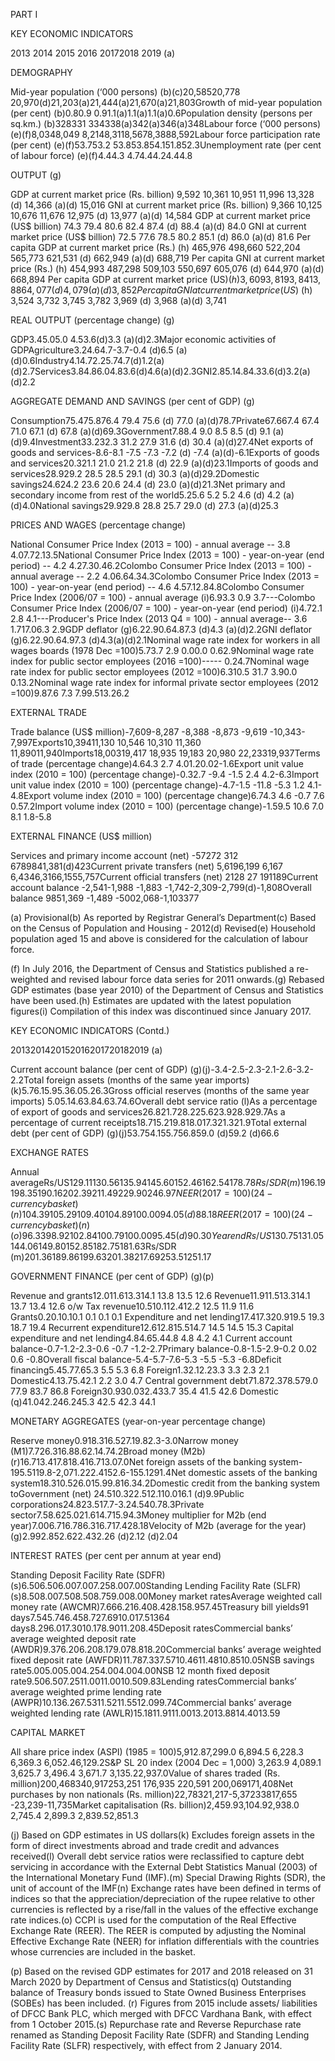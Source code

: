 PART I

KEY ECONOMIC INDICATORS

2013 2014 2015 2016 20172018 2019 (a)

DEMOGRAPHY

Mid-year population (‘000 persons) (b)(c)20,58520,778 20,970(d)21,203(a)21,444(a)21,670(a)21,803Growth of mid-year population (per cent) (b)0.80.9 0.91.1(a)1.1(a)1.1(a)0.6Population density (persons per sq.km.) (b)328331 334338(a)342(a)346(a)348Labour force (‘000 persons) (e)(f)8,0348,049 8,2148,3118,5678,3888,592Labour force participation rate (per cent) (e)(f)53.753.2 53.853.854.151.852.3Unemployment rate (per cent of labour force) (e)(f)4.44.3 4.74.44.24.44.8

OUTPUT (g)

GDP at current market price (Rs. billion) 9,592 10,361 10,951 11,996 13,328 (d) 14,366 (a)(d) 15,016 GNI at current market price (Rs. billion) 9,366 10,125 10,676 11,676 12,975 (d) 13,977 (a)(d) 14,584 GDP at current market price (US$ billion) 74.3 79.4 80.6 82.4 87.4 (d) 88.4 (a)(d) 84.0 GNI at current market price (US$ billion) 72.5 77.6 78.5 80.2 85.1 (d) 86.0 (a)(d) 81.6 Per capita GDP at current market price (Rs.) (h) 465,976 498,660 522,204 565,773 621,531 (d) 662,949 (a)(d) 688,719 Per capita GNI at current market price (Rs.) (h) 454,993 487,298 509,103 550,697 605,076 (d) 644,970 (a)(d) 668,894 Per capita GDP at current market price (US$) (h) 3,609 3,819 3,841 3,886 4,077 (d) 4,079 (a)(d) 3,852 Per capita GNI at current market price (US$) (h) 3,524 3,732 3,745 3,782 3,969 (d) 3,968 (a)(d) 3,741

REAL OUTPUT (percentage change) (g)

GDP3.45.05.0 4.53.6(d)3.3 (a)(d)2.3Major economic activities of GDPAgriculture3.24.64.7-3.7-0.4 (d)6.5 (a)(d)0.6Industry4.14.72.25.74.7(d)1.2(a)(d)2.7Services3.84.86.04.83.6(d)4.6(a)(d)2.3GNI2.85.14.84.33.6(d)3.2(a)(d)2.2

AGGREGATE DEMAND AND SAVINGS (per cent of GDP) (g)

Consumption75.475.876.4 79.4 75.6 (d) 77.0 (a)(d)78.7Private67.667.4 67.4 71.0 67.1 (d) 67.8 (a)(d)69.3Government7.88.4 9.0 8.5 8.5 (d) 9.1 (a)(d)9.4Investment33.232.3 31.2 27.9 31.6 (d) 30.4 (a)(d)27.4Net exports of goods and services-8.6-8.1 -7.5 -7.3 -7.2 (d) -7.4 (a)(d)-6.1Exports of goods and services20.321.1 21.0 21.2 21.8 (d) 22.9 (a)(d)23.1Imports of goods and services28.929.2 28.5 28.5 29.1 (d) 30.3 (a)(d)29.2Domestic savings24.624.2 23.6 20.6 24.4 (d) 23.0 (a)(d)21.3Net primary and secondary income from rest of the world5.25.6 5.2 5.2 4.6 (d) 4.2 (a)(d)4.0National savings29.929.8 28.8 25.7 29.0 (d) 27.3 (a)(d)25.3

PRICES AND WAGES (percentage change)

National Consumer Price Index (2013 = 100) - annual average -- 3.8 4.07.72.13.5National Consumer Price Index (2013 = 100) - year-on-year (end period) -- 4.2 4.27.30.46.2Colombo Consumer Price Index (2013 = 100) - annual average -- 2.2 4.06.64.34.3Colombo Consumer Price Index (2013 = 100) - year-on-year (end period) -- 4.6 4.57.12.84.8Colombo Consumer Price Index (2006/07 = 100) - annual average (i)6.93.3 0.9 3.7---Colombo Consumer Price Index (2006/07 = 100) - year-on-year (end period) (i)4.72.1 2.8 4.1---Producer's Price Index (2013 Q4 = 100) - annual average-- 3.6 1.717.06.3 2.9GDP deflator (g)6.22.90.64.87.3 (d)4.3 (a)(d)2.2GNI deflator (g)6.22.90.64.97.3 (d)4.3(a)(d)2.1Nominal wage rate index for workers in all wages boards (1978 Dec =100)5.73.7 2.9 0.00.0 0.62.9Nominal wage rate index for public sector employees (2016 =100)----- 0.24.7Nominal wage rate index for public sector employees (2012 =100)6.310.5 31.7 3.90.0 0.13.2Nominal wage rate index for informal private sector employees (2012 =100)9.87.6 7.3 7.99.513.26.2

EXTERNAL TRADE

Trade balance (US$ million)-7,609-8,287 -8,388 -8,873 -9,619 -10,343-7,997Exports10,39411,130 10,546 10,310 11,360 11,89011,940Imports18,00319,417 18,935 19,183 20,980 22,23319,937Terms of trade (percentage change)4.64.3 2.7 4.01.20.02-1.6Export unit value index (2010 = 100) (percentage change)-0.32.7 -9.4 -1.5 2.4 4.2-6.3Import unit value index (2010 = 100) (percentage change)-4.7-1.5 -11.8 -5.3 1.2 4.1-4.8Export volume index (2010 = 100) (percentage change)6.74.3 4.6 -0.7 7.6 0.57.2Import volume index (2010 = 100) (percentage change)-1.59.5 10.6 7.0 8.1 1.8-5.8

EXTERNAL FINANCE (US$ million)

Services and primary income account (net) -57272 312 6789841,381(d)423Current private transfers (net) 5,6196,199 6,167 6,4346,3166,1555,757Current official transfers (net) 2128 27 191189Current account balance -2,541-1,988 -1,883 -1,742-2,309-2,799(d)-1,808Overall balance 9851,369 -1,489 -5002,068-1,103377

(a) Provisional(b) As reported by Registrar General’s Department(c) Based on the Census of Population and Housing - 2012(d) Revised(e) Household population aged 15 and above is considered for the calculation of labour force.

(f) In July 2016, the Department of Census and Statistics published a re-weighted and revised labour force data series for 2011 onwards.(g) Rebased GDP estimates (base year 2010) of the Department of Census and Statistics have been used.(h) Estimates are updated with the latest population figures(i) Compilation of this index was discontinued since January 2017.

KEY ECONOMIC INDICATORS (Contd.)

2013201420152016201720182019 (a)

Current account balance (per cent of GDP) (g)(j)-3.4-2.5-2.3-2.1-2.6-3.2-2.2Total foreign assets (months of the same year imports) (k)5.76.15.95.36.05.26.3Gross official reserves (months of the same year imports) 5.05.14.63.84.63.74.6Overall debt service ratio (l)As a percentage of export of goods and services26.821.728.225.623.928.929.7As a percentage of current receipts18.715.219.818.017.321.321.9Total external debt (per cent of GDP) (g)(j)53.754.155.756.859.0 (d)59.2 (d)66.6

EXCHANGE RATES

Annual averageRs/US$129.11130.56135.94145.60152.46162.54178.78Rs/SDR (m)196.19198.35190.16202.39211.49229.90246.97NEER (2017 = 100) (24 - currency basket) (n)104.39105.29109.40104.89100.0094.05 (d)88.18REER (2017 = 100) (24 - currency basket) (n)(o)96.3398.92102.84100.79100.0095.45 (d)90.30Year endRs/US$130.75131.05144.06149.80152.85182.75181.63Rs/SDR (m)201.36189.86199.63201.38217.69253.51251.17

GOVERNMENT FINANCE (per cent of GDP) (g)(p)

Revenue and grants12.011.613.314.1 13.8 13.5 12.6 Revenue11.911.513.314.1 13.7 13.4 12.6 o/w Tax revenue10.510.112.412.2 12.5 11.9 11.6 Grants0.20.10.10.1 0.1 0.1 0.1 Expenditure and net lending17.417.320.919.5 19.3 18.7 19.4 Recurrent expenditure12.612.815.514.7 14.5 14.5 15.3 Capital expenditure and net lending4.84.65.44.8 4.8 4.2 4.1 Current account balance-0.7-1.2-2.3-0.6 -0.7 -1.2-2.7Primary balance-0.8-1.5-2.9-0.2 0.02 0.6 -0.8Overall fiscal balance-5.4-5.7-7.6-5.3 -5.5 -5.3 -6.8Deficit financing5.45.77.65.3 5.5 5.3 6.8 Foreign1.32.12.23.3 3.3 2.3 2.1 Domestic4.13.75.42.1 2.2 3.0 4.7 Central government debt71.872.378.579.0 77.9 83.7 86.8 Foreign30.930.032.433.7 35.4 41.5 42.6 Domestic (q)41.042.246.245.3 42.5 42.3 44.1

MONETARY AGGREGATES (year-on-year percentage change)

Reserve money0.918.316.527.19.82.3-3.0Narrow money (M1)7.726.316.88.62.14.74.2Broad money (M2b) (r)16.713.417.818.416.713.07.0Net foreign assets of the banking system-195.5119.8-2,071.222.4152.6-155.1291.4Net domestic assets of the banking system18.310.526.015.99.816.34.2Domestic credit from the banking system toGovernment (net) 24.510.322.512.110.016.1 (d)9.9Public corporations24.823.517.7-3.24.540.78.3Private sector7.58.625.021.614.715.94.3Money multiplier for M2b (end year)7.006.716.786.316.717.428.18Velocity of M2b (average for the year) (g)2.992.852.622.432.26 (d)2.12 (d)2.04

INTEREST RATES (per cent per annum at year end)

Standing Deposit Facility Rate (SDFR) (s)6.506.506.007.007.258.007.00Standing Lending Facility Rate (SLFR) (s)8.508.007.508.508.759.008.00Money market ratesAverage weighted call money rate (AWCMR)7.666.216.408.428.158.957.45Treasury bill yields91 days7.545.746.458.727.6910.017.51364 days8.296.017.3010.178.9011.208.45Deposit ratesCommercial banks’ average weighted deposit rate (AWDR)9.376.206.208.179.078.818.20Commercial banks’ average weighted fixed deposit rate (AWFDR)11.787.337.5710.4611.4810.8510.05NSB savings rate5.005.005.004.254.004.004.00NSB 12 month fixed deposit rate9.506.507.2511.0011.0010.509.83Lending ratesCommercial banks’ average weighted prime lending rate (AWPR)10.136.267.5311.5211.5512.099.74Commercial banks’ average weighted lending rate (AWLR)15.1811.9111.0013.2013.8814.4013.59

CAPITAL MARKET

All share price index (ASPI) (1985 = 100)5,912.87,299.0 6,894.5 6,228.3 6,369.3 6,052.46,129.2S&P SL 20 index (2004 Dec = 1,000) 3,263.9 4,089.1 3,625.7 3,496.4 3,671.7 3,135.22,937.0Value of shares traded (Rs. million)200,468340,917253,251 176,935 220,591 200,069171,408Net purchases by non nationals (Rs. million)22,78321,217-5,37233817,655 -23,239-11,735Market capitalisation (Rs. billion)2,459.93,104.92,938.0 2,745.4 2,899.3 2,839.52,851.3

(j) Based on GDP estimates in US dollars(k) Excludes foreign assets in the form of direct investments abroad and trade credit and advances received(l) Overall debt service ratios were reclassified to capture debt servicing in accordance with the External Debt Statistics Manual (2003) of the International Monetary Fund (IMF).(m) Special Drawing Rights (SDR), the unit of account of the IMF(n) Exchange rates have been defined in terms of indices so that the appreciation/depreciation of the rupee relative to other currencies is reflected by a rise/fall in the values of the effective exchange rate indices.(o) CCPI is used for the computation of the Real Effective Exchange Rate (REER). The REER is computed by adjusting the Nominal Effective Exchange Rate (NEER) for inflation differentials with the countries whose currencies are included in the basket.

(p) Based on the revised GDP estimates for 2017 and 2018 released on 31 March 2020 by Department of Census and Statistics(q) Outstanding balance of Treasury bonds issued to State Owned Business Enterprises (SOBEs) has been included. (r) Figures from 2015 include assets/ liabilities of DFCC Bank PLC, which merged with DFCC Vardhana Bank, with effect from 1 October 2015.(s) Repurchase rate and Reverse Repurchase rate renamed as Standing Deposit Facility Rate (SDFR) and Standing Lending Facility Rate (SLFR) respectively, with effect from 2 January 2014.